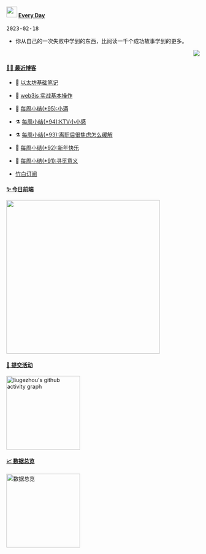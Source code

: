 <!--Start-->
 <h4> <img src="https://emojis.slackmojis.com/emojis/images/1621024394/39092/cat-roll.gif?1621024394" width="28" /> <a href="https://github.com/liugezhou/liugezhou/blob/master/quotations.md"> Every Day</a></h4>

<kbd>2023-02-18</kbd>

- 你从自己的一次失败中学到的东西，比阅读一千个成功故事学到的更多。

<p align="right">
<img src="https://visitor-badge.glitch.me/badge?page_id=liugezhou.liugezhou" />
</p>
<!--End-->

#### [ 🧑‍💻 最近博客](https://blog.liugezhou.online)
<!-- 
<img align='right' src="https://wiki.eryajf.net/img/dengxia.gif" width="330" /> -->

<!-- BLOG-POST-LIST:START -->
- 🦆 [以太坊基础笔记](https://blog.liugezhou.online/034-ethereum/) 

- 🧰 [web3js 实战基本操作](https://blog.liugezhou.online/033-web3js%E5%AE%9E%E6%88%98%E5%9F%BA%E6%9C%AC%E6%93%8D%E4%BD%9C/) 

- 🤩 [每周小结&lpar;*95&rpar;:小酒](https://blog.liugezhou.online/202306-No95/) 

- ⚗️ [每周小结&lpar;*94&rpar;:KTV小小感](https://blog.liugezhou.online/202305-No94/) 

- ⚗️ [每周小结&lpar;*93&rpar;:离职后很焦虑怎么缓解](https://blog.liugezhou.online/202304-No93/) 

- 🌊 [每周小结&lpar;*92&rpar;:新年快乐](https://blog.liugezhou.online/202303-No92/) 

- 🧰 [每周小结&lpar;*91&rpar;:寻觅意义](https://blog.liugezhou.online/202302-No91/) 
<!-- BLOG-POST-LIST:END -->
- [竹白订阅](https://zhouzhou.zhubai.love)

#### [ ✨ 今日前端](https://day.liugezhou.online)
<image src="https://cdn.staticaly.com/gh/liugezhou/image@master/day/today.png" height="400px"/>

#### [ 🧐 提交活动]()
  <img alt="liugezhou's github activity graph" src="https://github-readme-activity-graph.cyclic.app/graph?username=liugezhou&bg_color=040109&color=3b9767&line=4c9e86&point=57d016&area=true&hide_border=true)](https://github.com/ashutosh00710/github-readme-activity-graph" height="192px" />

#### [ 📈 数据总览]()
<a href="https://github.com/liugezhou" target="_blank">
  <img alt="数据总览" src="https://denvercoder1-github-readme-stats.vercel.app/api/?username=liugezhou&show_icons=true&count_private=true&theme=react&hide_border=true&bg_color=1F222E&title_color=F85D7F&icon_color=F8D866" height="192px" />
</a>



